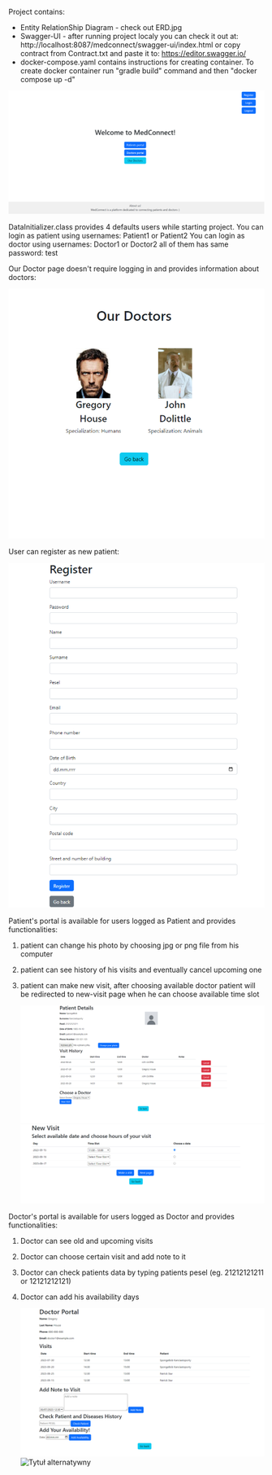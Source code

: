 Project contains:
* Entity RelationShip Diagram - check out ERD.jpg
* Swagger-UI - after running project localy you can check it out at: http://localhost:8087/medconnect/swagger-ui/index.html or copy contract from Contract.txt and paste it to: https://editor.swagger.io/ 
* docker-compose.yaml contains instructions for creating container. To create docker container run "gradle build" command and then "docker compose up -d"
 

![Tytuł alternatywny](screenshots/HomePage.png)

DataInitializer.class provides 4 defaults users while starting project.
You can login as patient using usernames: Patient1 or Patient2
You can login as doctor using usernames: Doctor1 or Doctor2
all of them has same password: test


Our Doctor page doesn't require logging in and provides information about doctors:


   ![Tytuł alternatywny](screenshots/OurDoctors.png)

User can register as new patient:

   ![Tytuł alternatywny](screenshots/Register.png)
 
Patient's portal is available for users logged as Patient and provides functionalities:

1) patient can change his photo by choosing jpg or png file from his computer
2) patient can see history of his visits and eventually cancel upcoming one
3) patient can make new visit, after choosing available doctor patient will be redirected to new-visit page 
when he can choose available time slot

   ![Tytuł alternatywny](screenshots/PatientPortal.png)
   ![Tytuł alternatywny](screenshots/NewVisit.png)

Doctor's portal is available for users logged as Doctor and provides functionalities:
1) Doctor can see old and upcoming visits
2) Doctor can choose certain visit and add note to it
3) Doctor can check patients data by typing patients pesel (eg. 21212121211 or 12121212121)
4) Doctor can add his availability days

   ![Tytuł alternatywny](screenshots/DoctorPortal.png)
   ![Tytuł alternatywny](screenshots/screenshot1.png)


